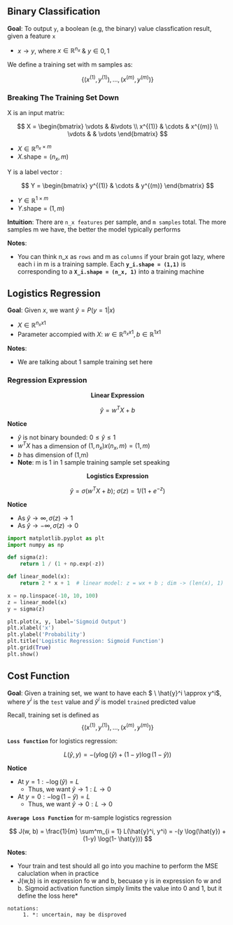 ## Binary Classification
**Goal**: To output `y`, a boolean (e.g, the binary) value classfication result, given a feature  `x`
- $x \rightarrow y,$ where  $x \in \mathbb{R}^{n_x}$ & $y \in {0,1}$

We define a training set with m samples as:

$$
\{(x^{(1)}, y^{(1)}), \dots, (x^{(m)}, y^{(m)})\}
$$
### Breaking The Training Set Down
X is an input matrix:

$$
X = \begin{bmatrix}
\vdots  &         &\vdots \\
x^{(1)} & \cdots  & x^{(m)} \\
\vdots  &         & \vdots
\end{bmatrix}
$$ 
- $X \in \mathbb{R}^{n_x \times m}$
- $X.\text{shape} = (n_x, m)$

Y is a label vector :

$$
Y = \begin{bmatrix}
y^{(1)} & \cdots & y^{(m)}
\end{bmatrix}
$$

- $Y \in \mathbb{R}^{1 \times m}$
- $Y.\text{shape} = (1, m)$

**Intuition**: There are `n_x features` per sample, and  `m samples` total. The more samples m we have, the better the model typically performs


**Notes**:
- You can think n_x as `rows` and m as `columns` if your brain got lazy, where each i in m is a training sample. Each **`y_i.shape = (1,1)`** is corresponding to a **`X_i.shape = (n_x, 1)`** into a training machine

## Logistics Regression
**Goal**: Given $x$, we want $\hat{y} = P(y = 1 | x)$
- $X \in \mathbb{R}^{n_x x 1}$
- Parameter accompied with $X$: $w \in \mathbb{R}^{n_x x 1}, b \in \mathbb{R}^{1 x 1}$

**Notes**:
- We are talking about 1 sample training set here

### Regression Expression

<p align="center"><strong>Linear Expression</strong></p>

$$\hat{y} = w^T X + b$$

**Notice**
- $\hat{y}$ is not binary bounded: $0 \leq \hat{y} \leq 1$
- $w^TX$ has a dimension of $(1, n_x) x (n_x, m) = (1, m)$
- $b$ has dimension of (1,m)
- **Note**: m is 1 in 1 sample training sample set speaking

<p align="center"><strong>Logistics Expression</strong></p>

$$\hat{y} = \sigma(w^T X + b);\ \sigma(z) = 1/ (1 + e^{-z})$$

**Notice**
- As $\hat{y} \rightarrow \infty, \sigma(z) \rightarrow 1$
- As $\hat{y} \rightarrow -\infty, \sigma(z) \rightarrow 0$


```python
import matplotlib.pyplot as plt
import numpy as np

def sigma(z):
    return 1 / (1 + np.exp(-z))

def linear_model(x):
    return 2 * x + 1  # linear model: z = wx + b ; dim -> (len(x), 1)

x = np.linspace(-10, 10, 100)
z = linear_model(x)
y = sigma(z)

plt.plot(x, y, label='Sigmoid Output')
plt.xlabel('x')
plt.ylabel('Probability')
plt.title('Logistic Regression: Sigmoid Function')
plt.grid(True)
plt.show()
```

## Cost Function

**Goal**: Given a training set, we want to have each $ \ \hat{y}^i \approx y^i$, where $y^i$ is the `test` value  and $\hat{y}^i$ is model `trained` predicted value

Recall, training set is defined as 
$$
\{(x^{(1)}, y^{(1)}), \dots, (x^{(m)}, y^{(m)})\}
$$

**`Loss function`** for logistics regression: 

$$
 L(\hat{y}, y) = -(y \log(\hat{y}) + (1-y) \log(1- \hat{y}))
$$

**Notice**
- At $y = 1: - \log(\hat{y}) = L$
  - Thus, we want $\hat{y} \rightarrow 1: L \rightarrow 0$
- At $y = 0: - \log(1- \hat{y}) = L$
  - Thus, we want $\hat{y} \rightarrow 0: L \rightarrow 0$



**`Average Loss Function`** for m-sample logistics regression

$$
 J(w, b) = \frac{1}{m} \sum^m_{i = 1} L(\hat{y}^i, y^i) = -(y \log(\hat{y}) + (1-y) \log(1- \hat{y}))
$$

**Notes**:
- Your train and test should all go into you machine to perform the MSE caluclation when in practice
- J(w,b) is in expression fo w and b, becuase y is in expression fo w and b. Sigmoid activation function simply limits the value into 0 and 1, but it define the loss here*

```
notations:
     1. *: uncertain, may be disproved

```
